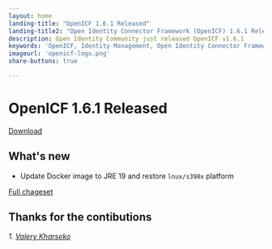 ```yaml
---
layout: home
landing-title: "OpenICF 1.6.1 Released"
landing-title2: "Open Identity Connector Framework (OpenICF) 1.6.1 Released"
description: Open Identity Community just released OpenICF v1.6.1
keywords: 'OpenICF, Identity Management, Open Identity Connector Framework, Connector Framework, Docker'
imageurl: 'openicf-logo.png'
share-buttons: true

---
```

# OpenICF 1.6.1 Released
[Download](https://github.com/OpenIdentityPlatform/OpenICF/releases/tag/1.6.1)
## What's new
* Update Docker image to JRE 19 and restore `lnux/s390x` platform


[Full chageset](https://github.com/OpenIdentityPlatform/OpenICF/compare/1.6.0...1.6.1)


## Thanks for the contibutions

<i id="vharseko"><i>1. <a href="https://github.com/vharseko" target="_blank">Valery Kharseko</a></i>
